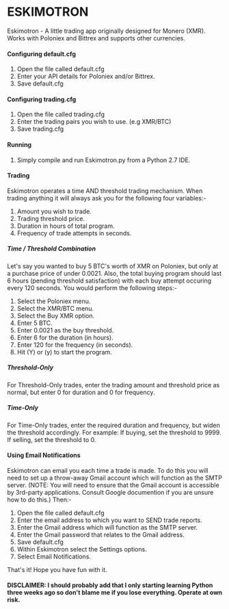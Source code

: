 # ESKIMOTRON
Eskimotron - A little trading app originally designed for Monero (XMR). Works with Poloniex and Bittrex and supports other currencies.

#### Configuring default.cfg
1. Open the file called default.cfg
2. Enter your API details for Poloniex and/or Bittrex.
3. Save default.cfg

#### Configuring trading.cfg
1. Open the file called trading.cfg
2. Enter the trading pairs you wish to use. (e.g XMR/BTC)
3. Save trading.cfg

#### Running
1. Simply compile and run Eskimotron.py from a Python 2.7 IDE.

#### Trading

Eskimotron operates a time AND threshold trading mechanism. When trading anything it will always ask you for the following four variables:-

1. Amount you wish to trade.
2. Trading threshold price.
3. Duration in hours of total program.
4. Frequency of trade attempts in seconds.

##### Time / Threshold Combination

Let's say you wanted to buy 5 BTC's worth of XMR on Poloniex, but only at a purchase price of under 0.0021. Also, the total buying program should last 6 hours (pending threshold satisfaction) with each buy attempt occuring every 120 seconds. You would perform the following steps:-

1. Select the Poloniex menu.
2. Select the XMR/BTC menu.
3. Select the Buy XMR option.
4. Enter 5 BTC.
5. Enter 0.0021 as the buy threshold.
6. Enter 6 for the duration (in hours).
7. Enter 120 for the frequency (in seconds).
8. Hit (Y) or (y) to start the program.

##### Threshold-Only

For Threshold-Only trades, enter the trading amount and threshold price as normal, but enter 0 for duration and 0 for frequency.

##### Time-Only

For Time-Only trades, enter the required duration and frequency, but widen the threshold accordingly. For example: If buying, set the threshold to 9999. If selling, set the threshold to 0.

#### Using Email Notifications

Eskimotron can email you each time a trade is made. To do this you will need to set up a throw-away Gmail account which will function as the SMTP server. (NOTE: You will need to ensure that the Gmail account is accessible by 3rd-party applications. Consult Google documention if you are unsure how to do this.) Then:-

1. Open the file called default.cfg
2. Enter the email address to which you want to SEND trade reports.
3. Enter the Gmail address which will function as the SMTP server.
4. Enter the Gmail password that relates to the Gmail address.
5. Save default.cfg
6. Within Eskimotron select the Settings options.
7. Select Email Notifications.

That's it! Hope you have fun with it. 

#### DISCLAIMER: I should probably add that I only starting learning Python three weeks ago so don't blame me if you lose everything. Operate at own risk.





 
